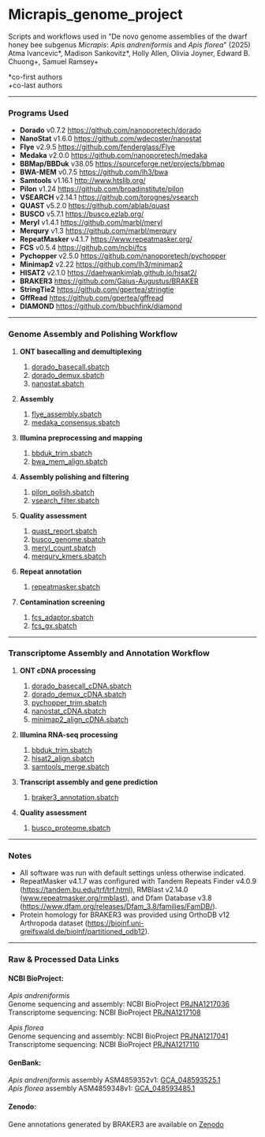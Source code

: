 # Micrapis_genome_project

Scripts and workflows used in
"De novo genome assemblies of the dwarf honey bee subgenus _Micrapis_: _Apis andreniformis_ and _Apis florea_" (2025) Atma Ivancevic*, Madison Sankovitz*, Holly Allen, Olivia Joyner, Edward B. Chuong+, Samuel Ramsey+

\*co-first authors  
\+co-last authors

---

### Programs Used

- **Dorado** v0.7.2 https://github.com/nanoporetech/dorado
- **NanoStat** v1.6.0 https://github.com/wdecoster/nanostat 
- **Flye** v2.9.5 https://github.com/fenderglass/Flye  
- **Medaka** v2.0.0 https://github.com/nanoporetech/medaka  
- **BBMap/BBDuk** v38.05 https://sourceforge.net/projects/bbmap  
- **BWA-MEM** v0.7.5 https://github.com/lh3/bwa
- **Samtools** v1.16.1 http://www.htslib.org/
- **Pilon** v1.24 https://github.com/broadinstitute/pilon  
- **VSEARCH** v2.14.1 https://github.com/torognes/vsearch 
- **QUAST** v5.2.0 https://github.com/ablab/quast  
- **BUSCO** v5.7.1 https://busco.ezlab.org/  
- **Meryl** v1.4.1 https://github.com/marbl/meryl
- **Merqury** v1.3 https://github.com/marbl/merqury  
- **RepeatMasker** v4.1.7 https://www.repeatmasker.org/
- **FCS** v0.5.4 https://github.com/ncbi/fcs  
- **Pychopper** v2.5.0 https://github.com/nanoporetech/pychopper  
- **Minimap2** v2.22 https://github.com/lh3/minimap2  
- **HISAT2** v2.1.0 https://daehwankimlab.github.io/hisat2/  
- **BRAKER3** https://github.com/Gaius-Augustus/BRAKER  
- **StringTie2** https://github.com/gpertea/stringtie  
- **GffRead** https://github.com/gpertea/gffread  
- **DIAMOND** https://github.com/bbuchfink/diamond  

---

### Genome Assembly and Polishing Workflow

1. **ONT basecalling and demultiplexing**  
   1) [dorado_basecall.sbatch](genome_assembly/dorado_basecall.sbatch)
   2) [dorado_demux.sbatch](genome_assembly/dorado_demux.sbatch)
   3) [nanostat.sbatch](genome_assembly/nanostat.sbatch)

2. **Assembly**  
   1) [flye_assembly.sbatch](genome_assembly/flye_assembly.sbatch)  
   2) [medaka_consensus.sbatch](genome_assembly/medaka_consensus.sbatch)  

3. **Illumina preprocessing and mapping**  
   1) [bbduk_trim.sbatch](genome_assembly/bbduk_trim.sbatch)  
   2) [bwa_mem_align.sbatch](genome_assembly/bwa_mem_align.sbatch)  

4. **Assembly polishing and filtering**
   1) [pilon_polish.sbatch](genome_assembly/pilon_polish.sbatch) 
   1) [vsearch_filter.sbatch](genome_assembly/vsearch_filter.sbatch)  

5. **Quality assessment**  
   1) [quast_report.sbatch](genome_assembly/quast_report.sbatch)  
   2) [busco_genome.sbatch](genome_assembly/busco_genome.sbatch)  
   3) [meryl_count.sbatch](genome_assembly/meryl_count.sbatch)
   4) [merqury_kmers.sbatch](genome_assembly/merqury_kmers.sbatch)

6. **Repeat annotation**
   1) [repeatmasker.sbatch](genome_assembly/repeatmasker.sbatch)  

7. **Contamination screening**
   1) [fcs_adaptor.sbatch](genome_assembly/fcs_adaptor.sbatch)  
   2) [fcs_gx.sbatch](genome_assembly/fcs_gx.sbatch)

---

### Transcriptome Assembly and Annotation Workflow

1. **ONT cDNA processing**  
   1) [dorado_basecall_cDNA.sbatch](transcriptome_assembly/dorado_basecall_cDNA.sbatch)
   2) [dorado_demux_cDNA.sbatch](transcriptome_assembly/dorado_demux_cDNA.sbatch)  
   3) [pychopper_trim.sbatch](transcriptome_assembly/pychopper_trim.sbatch)  
   4) [nanostat_cDNA.sbatch](transcriptome_assembly/nanostat_cDNA.sbatch)
   5) [minimap2_align_cDNA.sbatch](transcriptome_assembly/minimap2_align_cDNA.sbatch)

2. **Illumina RNA-seq processing**  
   1) [bbduk_trim.sbatch](transcriptome_assembly/bbduk_trim.sbatch)  
   2) [hisat2_align.sbatch](transcriptome_assembly/hisat2_align.sbatch)  
   3) [samtools_merge.sbatch](transcriptome_assembly/samtools_merge.sbatch)

3. **Transcript assembly and gene prediction**  
   1) [braker3_annotation.sbatch](transcriptome_assembly/braker3_annotation.sbatch)  
  
4. **Quality assessment**  
   1) [busco_proteome.sbatch](transcriptome_assembly/busco_proteome.sbatch)

---

### Notes

- All software was run with default settings unless otherwise indicated.
- RepeatMasker v4.1.7 was configured with Tandem Repeats Finder v4.0.9 (https://tandem.bu.edu/trf/trf.html), RMBlast v2.14.0 (www.repeatmasker.org/rmblast), and Dfam Database v3.8 (https://www.dfam.org/releases/Dfam_3.8/families/FamDB/).
- Protein homology for BRAKER3 was provided using OrthoDB v12 Arthropoda dataset (https://bioinf.uni-greifswald.de/bioinf/partitioned_odb12).

---

### Raw & Processed Data Links

#### NCBI BioProject:
_Apis andreniformis_  
Genome sequencing and assembly: NCBI BioProject [PRJNA1217036](https://www.ncbi.nlm.nih.gov/bioproject/?term=PRJNA1217036)  
Transcriptome sequencing: NCBI BioProject [PRJNA1217108](https://www.ncbi.nlm.nih.gov/bioproject/?term=PRJNA1217108)

_Apis florea_  
Genome sequencing and assembly: NCBI BioProject [PRJNA1217041](https://www.ncbi.nlm.nih.gov/bioproject/?term=PRJNA1217041)  
Transcriptome sequencing: NCBI BioProject [PRJNA1217110](https://www.ncbi.nlm.nih.gov/bioproject/?term=PRJNA1217110)

#### GenBank:
_Apis andreniformis_ assembly ASM4859352v1: [GCA_048593525.1](https://www.ncbi.nlm.nih.gov/datasets/genome/GCA_048593525.1/)  
_Apis florea_ assembly ASM4859348v1: [GCA_048593485.1](https://www.ncbi.nlm.nih.gov/datasets/genome/GCA_048593485.1/)

#### Zenodo:
Gene annotations generated by BRAKER3 are available on [Zenodo](https://doi.org/10.5281/zenodo.15048194)
